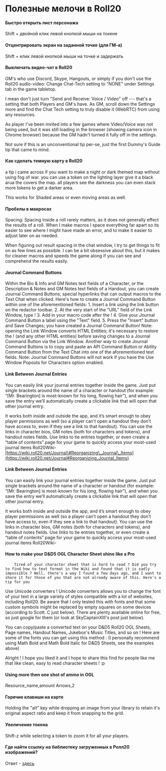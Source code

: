 # Полезные мелочи в Roll20

#### Быстро открыть лист персонажа

Shift + двойной клик левой кнопкой мыши на токене

#### Отцентрировать экран на заданной точке \(для ГМ-а\)

Shift + клик левой кнопкой мыши на точке и задержать

#### Выключать видео-чат в Roll20

GM's who use Discord, Skype, Hangouts, or simply if you don't use the Roll20 audio-video: Change Chat-Tech setting to "NONE" under Settings tab in the game tabletop.

I mean don't just turn "Send and Receive: Voice / Video" off --- that's a setting that both Players and GM's have. As GM, scroll down the Settings more and find the Chat Tech setting to truly disable it \(WebRTC\) from using any resources.

As player I've been invited into a few games where Video/Voice was not being used, but it was still loading in the browser \(showing camera icon in Chrome browser\) because the GM hadn't turned it fully off in the settings.

Not sure if this is an unconventional tip per-se, just the first Dummy's Guide tip that came to mind.

#### Как сделать темную карту в Roll20

a tip i came across if you want to make a night or dark themed map without using fog of war. you can use a token on the lighting layer give it a black arua the covers the map. all players see the darkness you can even stack more tokens to get a darker area.

This works for Shaded areas or even moving areas as well.

#### Пробелы в макросах

Spacing: Spacing inside a roll rarely matters, as it does not generally effect the results of a roll. When I make macros I space everything far apart so its easier to see where I might have made an error, and to make it easier to adjust later on as needed.

When figuring out result spacing in the chat window, I try to get things to fit on as few lines as possible. I can be a bit obsessive about this, but it makes for cleaner macros and speeds the game along if you can see and comprehend the results easily.

#### Journal Command Buttons

Within the Bio & Info and GM Notes text fields of a Character, or the Description & Notes and GM Notes text fields of a Handout, you can create Journal Command Buttons; special hyperlinks that can output macros to the Text Chat when clicked. Here's how to create a Journal Command Button within one of the aforementioned fields: 1. Insert a link using the link button on the redactor toolbar. 2. At the very start of the "URL" field of the Link Window, type ! 3. Add in your macro code after the ! 4. Give your Journal Command Button a label using the "Text" field. 5. Press the "Insert" button and Save Changes; you have created a Journal Command Button! Note: opening the Link Window converts HTML Entities; it's necessary to restore the ! \(and any other HTML entities\) before saving changes to a Journal Command Button via the Link Window. Another way to create Journal Command Buttons is to copy and paste an API Command Button or Ability Command Button from the Text Chat into one of the aforementioned text fields. Note: Journal Command Buttons will not work if you have the Use Window Popouts for Characters option enabled.

#### Link Between Journal Entries

You can easily link your journal entries together inside the game. Just put single brackets around the name of a character or handout \(for example: “\[Mr. Bearington\] is most-known for his long, flowing hair”\), and when you save the entry we’ll automatically create a clickable link that will open that other journal entry.

It works both inside and outside the app, and it’s smart enough to obey player permissions as well \(so a player can’t open a handout they don’t have access to, even if they see a link to that handout\). You can use the links in character bios, GM notes \(both for characters and tokens\), and handout notes fields. Use links to tie entries together, or even create a “table of contents” page for your game to quickly access your most-used journal items Roll20Wiki- [https://wiki.roll20.net/Journal\#Reorganizing\_Journal\_Items](https://wiki.roll20.net/Journal#Reorganizing_Journal_Items)

#### Link Between Journal Entries

You can easily link your journal entries together inside the game. Just put single brackets around the name of a character or handout \(for example: “\[Mr. Bearington\] is most-known for his long, flowing hair”\), and when you save the entry we’ll automatically create a clickable link that will open that other journal entry.

It works both inside and outside the app, and it’s smart enough to obey player permissions as well \(so a player can’t open a handout they don’t have access to, even if they see a link to that handout\). You can use the links in character bios, GM notes \(both for characters and tokens\), and handout notes fields. Use links to tie entries together, or even create a “table of contents” page for your game to quickly access your most-used journal items Roll20Wiki-

#### How to make your D&D5 OGL Character Sheet shine like a Pro

```text
    Tired of your character sheet that is hard to read ? Did you try to find how to text format in the Wiki and found that it is sadly impossible ? Well, there's a way I found a few days ago, and I want to share it for those of you that are not already aware of this. Here's a tip for you 
```

Use Unicode converters ! Unicode converters allows you to change the font of your text in a large variety of styles compatible with a lot of websites, including Roll20. Be aware that I only tested this with fonts and that some custom symbols might be replaced by empty squares on some devices \(according to Scott. C just below\). There are plenty available online for free, so just google for them \(or look at SkyCaptainXIII's post just below\).

You can copy/paste a converted text on your D&D5 Roll20 OGL Sheets, Page names, Handout Names, Jukebox's Music Titles, and so on ! Here are some of the fonts you can get using this method : \(I personally recommend using Math Bold and Math Bold Italic for D&D5 Sheets, see the examples above\)

Alright ! I hope you liked it and I hope to share this find for people like me that like clean, easy to read character sheets ! :p

#### Using more then one shot of ammo in OGL

Resource\_name,amount Arrows,2

#### Горячие клавиши на карте

Holding the "alt" key while dropping an image from your library to retain it's original aspect ratio and keep it from snapping to the grid.

#### Увеличение токена

Shift-z while selecting a token to zoom it for all your players.

#### 

#### Где найти ссылку на библиотеку загруженных в Ролл20 изображений?

Ответ - [здесь](https://marketplace.roll20.net/library/)

